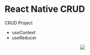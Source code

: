 # React Native CRUD
CRUD Project
- useContext
- useReducer
<p align="center">
  <img src="https://user-images.githubusercontent.com/90333794/151566639-47d5f027-59c6-4656-9e14-bb314289c464.jpg">
</p>